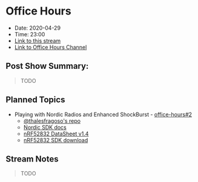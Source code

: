 # Office Hours

* Date: 2020-04-29
* Time: 23:00
* [Link to this stream](https://www.youtube.com/watch?v=zTXrE5n9vfw)
* [Link to Office Hours Channel](https://www.youtube.com/channel/UCb48C4qqcXQpRugPbdwigZQ)

## Post Show Summary:

> TODO

## Planned Topics

* Playing with Nordic Radios and Enhanced ShockBurst - [office-hours#2](https://github.com/jamesmunns/office-hours/issues/2)
    * [@thalesfragoso's repo](https://github.com/thalesfragoso/esb)
    * [Nordic SDK docs](https://infocenter.nordicsemi.com/topic/sdk_nrf5_v16.0.0/esb_users_guide.html)
    * [nRF52832 DataSheet v1.4](https://infocenter.nordicsemi.com/pdf/nRF52832_PS_v1.4.pdf)
    * [nRF52832 SDK download](https://www.nordicsemi.com/Products/Low-power-short-range-wireless/nRF52832/Download)

## Stream Notes

> TODO
